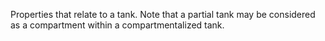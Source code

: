﻿Properties that relate to a tank. Note that a partial tank may be considered as a compartment within a compartmentalized tank.
